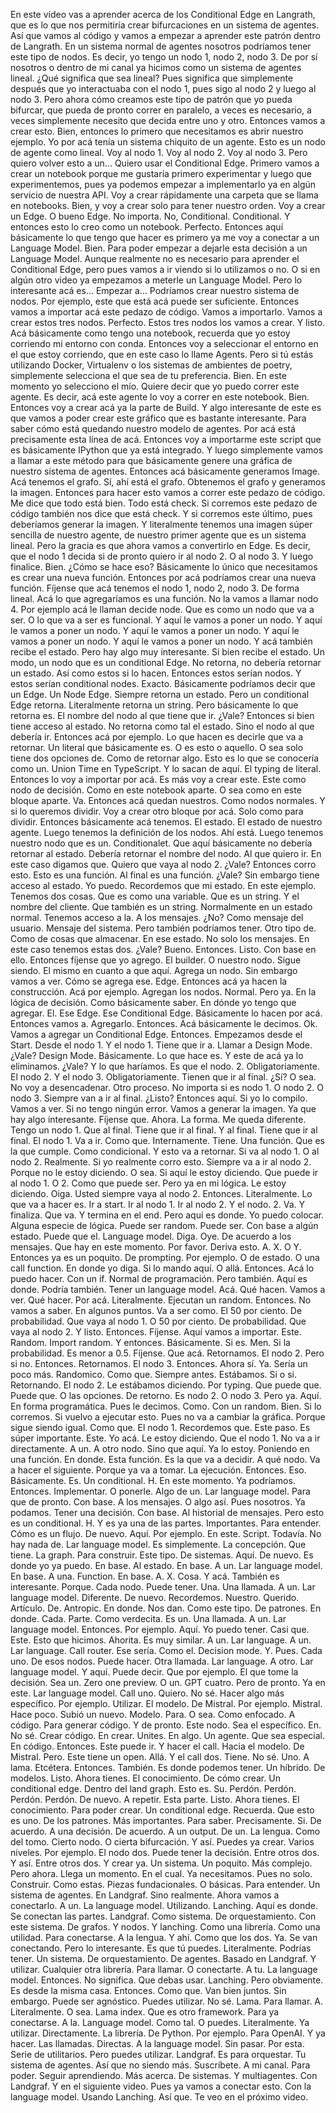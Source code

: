  En este vídeo vas a aprender acerca de los Conditional Edge en Langrath, que es lo que nos permitiría crear bifurcaciones en un sistema de agentes. Así que vamos al código y vamos a empezar a aprender este patrón dentro de Langrath. En un sistema normal de agentes nosotros podríamos tener este tipo de nodos. Es decir, yo tengo un nodo 1, nodo 2, nodo 3. De por sí nosotros o dentro de mi canal ya hicimos como un sistema de agentes lineal. ¿Qué significa que sea lineal? Pues significa que simplemente después que yo interactuaba con el nodo 1, pues sigo al nodo 2 y luego al nodo 3. Pero ahora cómo creamos este tipo de patrón que yo pueda bifurcar, que pueda de pronto correr en paralelo, a veces es necesario, a veces simplemente necesito que decida entre uno y otro. Entonces vamos a crear esto. Bien, entonces lo primero que necesitamos es abrir nuestro ejemplo. Yo por acá tenía un sistema chiquito de un agente. Esto es un nodo de agente como lineal. Voy al nodo 1. Voy al nodo 2. Voy al nodo 3. Pero quiero volver esto a un... Quiero usar el Conditional Edge. Primero vamos a crear un notebook porque me gustaría primero experimentar y luego que experimentemos, pues ya podemos empezar a implementarlo ya en algún servicio de nuestra API. Voy a crear rápidamente una carpeta que se llama en notebooks. Bien, y voy a crear solo para tener nuestro orden. Voy a crear un Edge. O bueno Edge. No importa. No, Conditional. Conditional. Y entonces esto lo creo como un notebook. Perfecto. Entonces aquí básicamente lo que tengo que hacer es primero ya me voy a conectar a un Language Model. Bien. Para poder empezar a dejarle esta decisión a un Language Model. Aunque realmente no es necesario para aprender el Conditional Edge, pero pues vamos a ir viendo si lo utilizamos o no. O si en algún otro video ya empezamos a meterle un Language Model. Pero lo interesante acá es... Empezar a... Podríamos crear nuestro sistema de nodos. Por ejemplo, este que está acá puede ser suficiente. Entonces vamos a importar acá este pedazo de código. Vamos a importarlo. Vamos a crear estos tres nodos. Perfecto. Estos tres nodos los vamos a crear. Y listo. Acá básicamente como tengo una notebook, recuerda que yo estoy corriendo mi entorno con conda. Entonces voy a seleccionar el entorno en el que estoy corriendo, que en este caso lo llame Agents. Pero si tú estás utilizando Docker, Virtualenv o los sistemas de ambientes de poetry, simplemente selecciona el que sea de tu preferencia. Bien. En este momento yo selecciono el mío. Quiere decir que yo puedo correr este agente. Es decir, acá este agente lo voy a correr en este notebook. Bien. Entonces voy a crear acá ya la parte de Build. Y algo interesante de este es que vamos a poder crear este gráfico que es bastante interesante. Para saber cómo está quedando nuestro modelo de agentes. Por acá está precisamente esta línea de acá. Entonces voy a importarme este script que es básicamente IPython que ya está integrado. Y luego simplemente vamos a llamar a este método para que básicamente genere una gráfica de nuestro sistema de agentes. Entonces acá básicamente generamos Image. Acá tenemos el grafo. Sí, ahí está el grafo. Obtenemos el grafo y generamos la imagen. Entonces para hacer esto vamos a correr este pedazo de código. Me dice que todo está bien. Todo está check. Si corremos este pedazo de código también nos dice que está check. Y si corremos este último, pues deberíamos generar la imagen. Y literalmente tenemos una imagen súper sencilla de nuestro agente, de nuestro primer agente que es un sistema lineal. Pero la gracia es que ahora vamos a convertirlo en Edge. Es decir, que el nodo 1 decida si de pronto quiero ir al nodo 2. O al nodo 3. Y luego finalice. Bien. ¿Cómo se hace eso? Básicamente lo único que necesitamos es crear una nueva función. Entonces por acá podríamos crear una nueva función. Fíjense que acá tenemos el nodo 1, nodo 2, nodo 3. De forma lineal. Acá lo que agregaríamos es una función. No la vamos a llamar nodo 4. Por ejemplo acá le llaman decide node. Que es como un nodo que va a ser. O lo que va a ser es funcional. Y aquí le vamos a poner un nodo. Y aquí le vamos a poner un nodo. Y aquí le vamos a poner un nodo. Y aquí le vamos a poner un nodo. Y aquí le vamos a poner un nodo. Y acá también recibe el estado. Pero hay algo muy interesante. Si bien recibe el estado. Un modo, un nodo que es un conditional Edge. No retorna, no debería retornar un estado. Así como estos si lo hacen. Entonces estos serían nodos. Y estos serían conditional nodes. Exacto. Básicamente podríamos decir que un Edge. Un Node Edge. Siempre retorna un estado. Pero un conditional Edge retorna. Literalmente retorna un string. Pero básicamente lo que retorna es. El nombre del nodo al que tiene que ir. ¿Vale? Entonces si bien tiene acceso al estado. No retorna como tal el estado. Sino el nodo al que debería ir. Entonces acá por ejemplo. Lo que hacen es decirle que va a retornar. Un literal que básicamente es. O es esto o aquello. O sea solo tiene dos opciones de. Como de retornar algo. Esto es lo que se conocería como un. Union Time en TypeScript. Y lo sacan de aquí. El typing de literal. Entonces lo voy a importar por acá. Es más voy a crear este. Este como nodo de decisión. Como en este notebook aparte. O sea como en este bloque aparte. Va. Entonces acá quedan nuestros. Como nodos normales. Y si lo queremos dividir. Voy a crear otro bloque por acá. Solo como para dividir. Entonces básicamente acá tenemos. El estado. El estado de nuestro agente. Luego tenemos la definición de los nodos. Ahí está. Luego tenemos nuestro nodo que es un. Conditionalet. Que aquí básicamente no debería retornar al estado. Debería retornar el nombre del nodo. Al que quiero ir. En este caso digamos que. Quiero que vaya al nodo 2. ¿Vale? Entonces corro esto. Esto es una función. Al final es una función. ¿Vale? Sin embargo tiene acceso al estado. Yo puedo. Recordemos que mi estado. En este ejemplo. Tenemos dos cosas. Que es como una variable. Que es un string. Y el nombre del cliente. Que también es un string. Normalmente en un estado normal. Tenemos acceso a la. A los mensajes. ¿No? Como mensaje del usuario. Mensaje del sistema. Pero también podríamos tener. Otro tipo de. Como de cosas que almacenar. En ese estado. No solo los mensajes. En este caso tenemos estas dos. ¿Vale? Bueno. Entonces. Listo. Con base en ello. Entonces fíjense que yo agrego. El builder. O nuestro nodo. Sigue siendo. El mismo en cuanto a que aquí. Agrega un nodo. Sin embargo vamos a ver. Cómo se agrega ese. Edge. Entonces acá ya hacen la construcción. Acá por ejemplo. Agregan los nodos. Normal. Pero ya. En la lógica de decisión. Como básicamente saber. En dónde yo tengo que agregar. El. Ese Edge. Ese Conditional Edge. Básicamente lo hacen por acá. Entonces vamos a. Agregarlo. Entonces. Acá básicamente le decimos. Ok. Vamos a agregar un Conditional Edge. Entonces. Empezamos desde el Start. Desde el nodo 1. Y el nodo 1. Tiene que ir a. Llamar a Design Mode. ¿Vale? Design Mode. Básicamente. Lo que hace es. Y este de acá ya lo eliminamos. ¿Vale? Y lo que haríamos. Es que el nodo. 2. Obligatoriamente. El nodo 2. Y el nodo 3. Obligatoriamente. Tienen que ir al final. ¿Sí? O sea. No voy a desencadenar. Otro proceso. No importa si es nodo 1. O nodo 2. O nodo 3. Siempre van a ir al final. ¿Listo? Entonces aquí. Si yo lo compilo. Vamos a ver. Si no tengo ningún error. Vamos a generar la imagen. Ya que hay algo interesante. Fíjense que. Ahora. La forma. Me queda diferente. Tengo un nodo 1. Que al final. Tiene que ir al final. Y al final. Tiene que ir al final. El nodo 1. Va a ir. Como que. Internamente. Tiene. Una función. Que es la que cumple. Como condicional. Y esto va a retornar. Si va al nodo 1. O al nodo 2. Realmente. Si yo realmente corro esto. Siempre va a ir al nodo 2. Porque no le estoy diciendo. O sea. Si aquí le estoy diciendo. Que puede ir al nodo 1. O 2. Como que puede ser. Pero ya en mi lógica. Le estoy diciendo. Oiga. Usted siempre vaya al nodo 2. Entonces. Literalmente. Lo que va a hacer es. Ir a start. Ir al nodo 1. Ir al nodo 2. Y el nodo. 2. Va. Y finaliza. Que va. Y termina en el end. Pero aquí es donde. Yo puedo colocar. Alguna especie de lógica. Puede ser random. Puede ser. Con base a algún estado. Puede que el. Language model. Diga. Oye. De acuerdo a los mensajes. Que hay en este momento. Por favor. Deriva esto. A. X. O Y. Entonces ya es un poquito. De prompting. Por ejemplo. O de estado. O una call function. En donde yo diga. Si lo mando aquí. O allá. Entonces. Acá lo puedo hacer. Con un if. Normal de programación. Pero también. Aquí es donde. Podría también. Tener un language model. Acá. Qué hacen. Vamos a ver. Qué hacer. Por acá. Literalmente. Ejecutan un random. Entonces. No vamos a saber. En algunos puntos. Va a ser como. El 50 por ciento. De probabilidad. Que vaya al nodo 1. O 50 por ciento. De probabilidad. Que vaya al nodo 2. Y listo. Entonces. Fíjense. Aquí vamos a importar. Este. Random. Import random. Y entonces. Básicamente. Si es. Men. Si la probabilidad. Es menor a 0.5. Fíjense. Que acá. Retornamos. El nodo 2. Pero si no. Entonces. Retornamos. El nodo 3. Entonces. Ahora sí. Ya. Sería un poco más. Randomico. Como que. Siempre antes. Estábamos. Si o si. Retornando. El nodo 2. Le estábamos diciendo. Por typing. Que puede que. Puede que. O las opciones. De retorno. Es nodo 2. O nodo 3. Pero ya. Aquí. En forma programática. Pues le decimos. Como. Con un random. Bien. Si lo corremos. Si vuelvo a ejecutar esto. Pues no va a cambiar la gráfica. Porque sigue siendo igual. Como que. El nodo 1. Recordemos que. Este paso. Es súper importante. Este. Yo acá. Le estoy diciendo. Que el nodo 1. No va a ir directamente. A un. A otro nodo. Sino que aquí. Ya lo estoy. Poniendo en una función. En donde. Esta función. Es la que va a decidir. A qué nodo. Va a hacer el siguiente. Porque ya va a tomar. La ejecución. Entonces. Eso. Básicamente. Es. Un conditional. H. En este momento. Ya podríamos. Entonces. Implementar. O ponerle. Algo de un. Lar language model. Para que de pronto. Con base. A los mensajes. O algo así. Pues nosotros. Ya podamos. Tener una decisión. Con base. Al historial de mensajes. Pero esto es un conditional. H. Y es ya una de las partes. Importantes. Para entender. Cómo es un flujo. De nuevo. Aquí. Por ejemplo. En este. Script. Todavía. No hay nada de. Lar language model. Es simplemente. La concepción. Que tiene. La graph. Para construir. Este tipo. De sistemas. Aquí. De nuevo. Es donde yo ya puedo. En base. Al estado. En base. A un. Lar language model. En base. A una. Function. En base. A. X. Cosa. Y acá. También es interesante. Porque. Cada nodo. Puede tener. Una. Una llamada. A un. Lar language model. Diferente. De nuevo. Recordemos. Nuestro. Querido. Artículo. De. Antropic. En donde. Nos dan. Como este tipo. De patrones. En donde. Cada. Parte. Como verdecita. Es un. Una llamada. A un. Lar language model. Entonces. Por ejemplo. Aquí. Yo puedo tener. Casi que. Este. Esto que hicimos. Ahorita. Es muy similar. A un. Lar language. A un. Lar language. Call router. Ese sería. Como el. Decision mode. Y. Pues. Cada uno. De esos nodos. Puede hacer. Otra llamada. Lar language. A otro. Lar language model. Y aquí. Puede decir. Que por ejemplo. El que tome la decisión. Sea un. Zero one preview. O un. GPT cuatro. Pero de pronto. Ya en este. Lar language model. Call uno. Quiero. No sé. Hacer algo más específico. Por ejemplo. Utilizar. El modelo. De Mistral. Por ejemplo. Mistral. Hace poco. Subió un nuevo. Modelo. Para. O sea. Como enfocado. A código. Para generar código. Y de pronto. Este nodo. Sea el específico. En. No sé. Crear código. En crear. Unites. En algo. Un agente. Que sea especial. En código. Entonces. Este puede ir. Y hacer el call. Hacia el modelo. De Mistral. Pero. Este tiene un open. Allá. Y el call dos. Tiene. No sé. Uno. A lama. Etcétera. Entonces. También. Es donde podemos tener. Un híbrido. De modelos. Listo. Ahora tienes. El conocimiento. De cómo crear. Un conditional edge. Dentro del land graph. Esto es. Su. Perdón. Perdón. Perdón. Perdón. De nuevo. A repetir. Esta parte. Listo. Ahora tienes. El conocimiento. Para poder crear. Un conditional edge. Recuerda. Que esto es uno. De los patrones. Más importantes. Para saber. Precisamente. Si. De acuerdo. A una decisión. De acuerdo. A un output. De un. La lengua. Como del tomo. Cierto nodo. O cierta bifurcación. Y así. Puedes ya crear. Varios niveles. Por ejemplo. El nodo dos. Puede tener la decisión. Entre otros dos. Y así. Entre otros dos. Y crear ya. Un sistema. Un poquito. Más complejo. Pero ahora. Llega un momento. En el cual. Ya necesitamos. Pues no solo. Construir. Como estas. Piezas fundacionales. O básicas. Para entender. Un sistema de agentes. En Landgraf. Sino realmente. Ahora vamos a conectarlo. A un. La language model. Utilizando. Lanching. Aquí es donde. Se conectan las partes. Landgraf. Como sistema. De orquestamiento. Con este sistema. De grafos. Y nodos. Y lanching. Como una librería. Como una utilidad. Para conectarse. A la lengua. Y ahí. Como que los dos. Ya. Se van conectando. Pero lo interesante. Es que tú puedes. Literalmente. Podrías tener. Un sistema. De orquestamiento. De agentes. Basado en Landgraf. Y utilizar. Cualquier otra librería. Para llamar. O conectarte. A tu. La language model. Entonces. No significa. Que debas usar. Lanching. Pero obviamente. Es desde la misma casa. Entonces. Como que. Van bien juntos. Sin embargo. Puede ser agnóstico. Puedes utilizar. No sé. Lama. Para llamar. A. Literalmente. O sea. Lama index. Que es otro framework. Para ya conectarse. A la. Language model. Como tal. O puedes. Literalmente. Ya utilizar. Directamente. La librería. De Python. Por ejemplo. Para OpenAI. Y ya hacer. Las llamadas. Directas. A la language model. Sin pasar. Por esta. Serie de utilitarios. Pero puedes utilizar. Landgraf. Es para orquestar. Tu sistema de agentes. Así que no siendo más. Suscríbete. A mi canal. Para poder. Seguir aprendiendo. Más acerca. De sistemas. Y multiagentes. Con Landgraf. Y en el siguiente video. Pues ya vamos a conectar esto. Con la language model. Usando Lanching. Así que. Te veo en el próximo video.